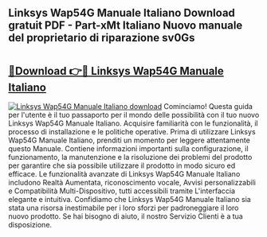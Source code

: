 ## Linksys Wap54G Manuale Italiano Download gratuit PDF - Part-xMt Italiano Nuovo manuale del proprietario di riparazione sv0Gs

# <h2><a href="http://dfbkviw.blite.top/?on=Linksys+Wap54G+Manuale+Italiano">🔗Download 👉🔴 Linksys Wap54G Manuale Italiano</a></h2>

[![Linksys Wap54G Manuale Italiano download](https://i.imgur.com/lujVjoI.png)](http://dfbkviw.blite.top/?on=Linksys+Wap54G+Manuale+Italiano)
Cominciamo! Questa guida per l'utente è il tuo passaporto per il mondo delle possibilità con il tuo nuovo Linksys Wap54G Manuale Italiano. Acquisire familiarità con le funzionalità, il processo di installazione e le politiche operative. Prima di utilizzare Linksys Wap54G Manuale Italiano, prenditi un momento per leggere attentamente questo Manuale. Contiene informazioni importanti sulla configurazione, il funzionamento, la manutenzione e la risoluzione dei problemi del prodotto per garantire che sia possibile utilizzare il prodotto in modo sicuro ed efficace. Le funzionalità avanzate di Linksys Wap54G Manuale Italiano includono Realtà Aumentata, riconoscimento vocale, Avvisi personalizzabili e Compatibilità Multi-Dispositivo, tutti accessibili tramite L'interfaccia elegante e intuitiva. Confidiamo che Linksys Wap54G Manuale Italiano sia stata una risorsa inestimabile per i loro sforzi per padroneggiare il loro nuovo prodotto. Se hai bisogno di aiuto, il nostro Servizio Clienti è a tua disposizione.
